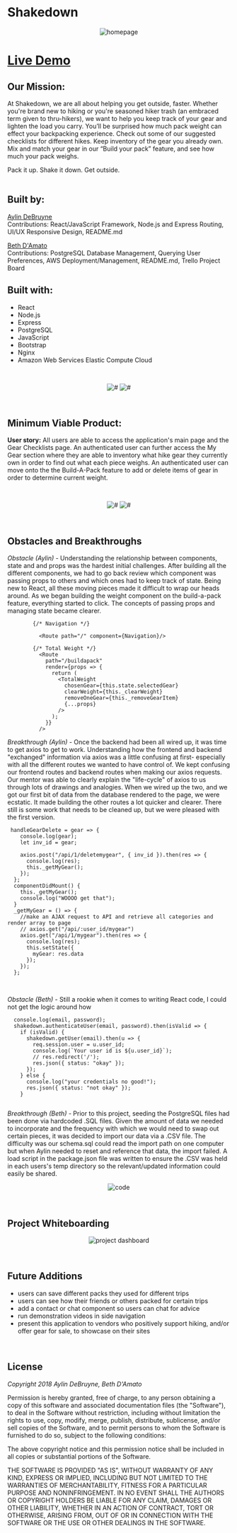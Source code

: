# Shakedown

<p align='center'>
    <img src='readme_imgs/one.png' alt='homepage'></img>
</p>

# [Live Demo](http://www.gearshakedown.net/)


## Our Mission:
At Shakedown, we are all about helping you get outside, faster. Whether you're brand new to hiking or you're seasoned hiker trash (an embraced term given to thru-hikers), we want to help you keep track of your gear and lighten the load you carry. You’ll be surprised how much pack weight can effect your backpacking experience.  Check out some of our suggested checklists for different hikes. Keep inventory of the gear you already own. Mix and match your gear in our “Build your pack” feature, and see how much your pack weighs.

Pack it up. Shake it down. Get outside.    
<br>

## Built by:

[Aylin DeBruyne](https://github.com/adebruyne)  
Contributions: React/JavaScript Framework, Node.js and Express Routing, UI/UX Responsive Design, README.md

[Beth D'Amato](https://github.com/badamato)  
Contributions: PostgreSQL Database Management, Querying User Preferences, AWS Deployment/Management, README.md, Trello Project Board
<br>

## Built with:

* React
* Node.js
* Express
* PostgreSQL 
* JavaScript
* Bootstrap
* Nginx
* Amazon Web Services Elastic Compute Cloud
<br>


<p align='center'>
    <img src='readme_imgs/two.png' alt='#'></img>&nbsp;<img src='readme_imgs/five.png' alt='#'></img>
</p>

<br>

## Minimum Viable Product:
**User story:**  All users are able to access the application's main page and the Gear Checklists page.  An authenticated user can further access the My Gear section where they are able to inventory what hike gear they currently own in order to find out what each piece weighs.  An authenticated user can move onto the the Build-A-Pack feature to add or delete items of gear in order to determine current weight.

<br>

<p align='center'>
    <img src='readme_imgs/three.png' alt='#'></img>&nbsp;<img src='readme_imgs/four.png' alt='#'></img>
</p>
<br>

## Obstacles and Breakthroughs

*Obstacle (Aylin) -*
    Understanding the relationship between components, state and and props was the hardest initial challenges. After building all the different components, we had to go back review which component was passing props to others and which ones had to keep track of state. Being new to React, all these moving pieces made it difficult to wrap our heads around. As we began building the weight component on the build-a-pack feature, everything started to click. The concepts of passing props and managing state became clearer.
    
```
        {/* Navigation */}
          
          <Route path="/" component={Navigation}/>
          
        {/* Total Weight */}
          <Route
            path="/buildapack"
            render={props => {
              return (
                <TotalWeight
                  chosenGear={this.state.selectedGear}
                  clearWeight={this._clearWeight}
                  removeOneGear={this._removeGearItem}
                  {...props}
                />
              );
            }}
          />

```

*Breakthrough (Aylin) -*
    Once the backend had been all wired up, it was time to get axios to get to work. Understanding how the frontend and backend "exchanged" information via axios was a little confusing at first- especially with all the different routes we wanted to have control of. We kept confusing our frontend routes and backend routes when making our axios requests. Our mentor was able to clearly explain the "life-cycle" of axios to us through lots of drawings and analogies. When we wired up the two, and we got our first bit of data from the database rendered to the page, we were ecstatic. It made building the other routes a lot quicker and clearer. There still is some work that needs to be cleaned up, but we were pleased with the first version.
    
```
 handleGearDelete = gear => {
    console.log(gear);
    let inv_id = gear;

    axios.post("/api/1/deletemygear", { inv_id }).then(res => {
      console.log(res);
      this._getMyGear();
    });
  };
  componentDidMount() {
    this._getMyGear();
    console.log("WOOOO get that");
  }
  _getMyGear = () => {
    //make an AJAX request to API and retrieve all categories and render array to page
    // axios.get("/api/:user_id/mygear")
    axios.get("/api/1/mygear").then(res => {
      console.log(res);
      this.setState({
        myGear: res.data
      });
    });
  };
```
<br>

*Obstacle (Beth) -*
Still a rookie when it comes to writing React code, I could not get the logic around how 
```
  console.log(email, password);
  shakedown.authenticateUser(email, password).then(isValid => {
    if (isValid) {
      shakedown.getUser(email).then(u => {
        req.session.user = u.user_id;
        console.log(`Your user id is ${u.user_id}`);
        // res.redirect('/');
        res.json({ status: "okay" });
      });
    } else {
      console.log("your credentials no good!");
      res.json({ status: "not okay" });
    }
    
```

*Breakthrough (Beth) -*
Prior to this project, seeding the PostgreSQL files had been done via hardcoded .SQL files.  Given the amount of data we needed to incorporate and the frequency with which we would need to swap out certain pieces, it was decided to import our data via a .CSV file.  The difficulty was our schema.sql could read the import path on one computer but when Aylin needed to reset and reference that data, the import failed.  A load script in the package.json file was written to ensure the .CSV was held in each users's temp directory so the relevant/updated information could easily be shared.

<p align='center'>
    <img src='readme_imgs/scone.jpg' alt='code'></img>
</p>

<br>

## Project Whiteboarding

<p align='center'>
    <img src='readme_imgs/trello.png' alt='project dashboard'></img>
</p>


<br>

## Future Additions

* users can save different packs they used for different trips
* users can see how their friends or others packed for certain trips
* add a contact or chat component so users can chat for advice
* run demonstration videos in side navigation
* present this application to vendors who positively support hiking, and/or offer gear for sale, to showcase on their sites

<br>

## License 
*Copyright 2018 Aylin DeBruyne, Beth D'Amato*

Permission is hereby granted, free of charge, to any person obtaining a copy of this software and associated documentation files (the "Software"), to deal in the Software without restriction, including without limitation the rights to use, copy, modify, merge, publish, distribute, sublicense, and/or sell copies of the Software, and to permit persons to whom the Software is furnished to do so, subject to the following conditions:

The above copyright notice and this permission notice shall be included in all copies or substantial portions of the Software.

THE SOFTWARE IS PROVIDED "AS IS", WITHOUT WARRANTY OF ANY KIND, EXPRESS OR IMPLIED, INCLUDING BUT NOT LIMITED TO THE WARRANTIES OF MERCHANTABILITY, FITNESS FOR A PARTICULAR PURPOSE AND NONINFRINGEMENT. IN NO EVENT SHALL THE AUTHORS OR COPYRIGHT HOLDERS BE LIABLE FOR ANY CLAIM, DAMAGES OR OTHER LIABILITY, WHETHER IN AN ACTION OF CONTRACT, TORT OR OTHERWISE, ARISING FROM, OUT OF OR IN CONNECTION WITH THE SOFTWARE OR THE USE OR OTHER DEALINGS IN THE SOFTWARE.
